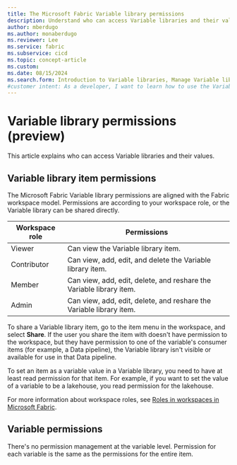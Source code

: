 ```yaml
---
title: The Microsoft Fabric Variable library permissions
description: Understand who can access Variable libraries and their values.
author: mberdugo
ms.author: monaberdugo
ms.reviewer: Lee
ms.service: fabric
ms.subservice: cicd
ms.topic: concept-article
ms.custom:
ms.date: 08/15/2024
ms.search.form: Introduction to Variable libraries, Manage Variable libraries, Variable library permissions, variable types
#customer intent: As a developer, I want to learn how to use the Variable library item and who has permission to view and edit them.
---
```


# Variable library permissions (preview)

This article explains who can access Variable libraries and their values.

## Variable library item permissions

The Microsoft Fabric Variable library permissions are aligned with the Fabric workspace model. Permissions are according to your workspace role, or the Variable library can be shared directly.

Workspace role | Permissions
---------------|------------
Viewer | Can view the Variable library item.
Contributor | Can view, add, edit, and delete the Variable library item.
Member | Can view, add, edit, delete, and reshare the Variable library item.
Admin | Can view, add, edit, delete, and reshare the Variable library item.

To share a Variable library item, go to the item menu in the workspace, and select **Share**. If the user you share the item with doesn't have permission to the workspace, but they have permission to one of the variable's consumer items (for example, a Data pipeline), the Variable library isn't visible or available for use in that Data pipeline.

To set an item as a variable value in a Variable library, you need to have at least read permission for that item. For example, if you want to set the value of a variable to be a lakehouse, you read permission for the lakehouse.

For more information about workspace roles, see [Roles in workspaces in Microsoft Fabric](../../get-started/roles-workspaces.md).

## Variable permissions

There's no permission management at the variable level. Permission for each variable is the same as the permissions for the entire item.
